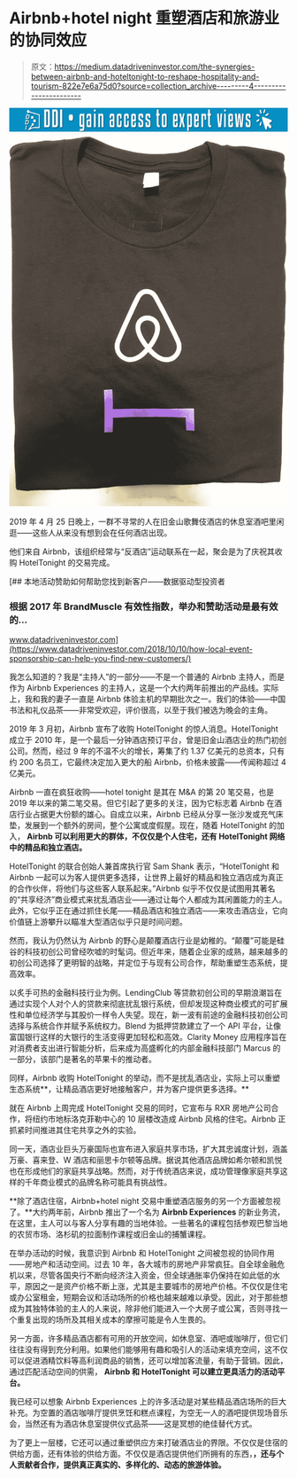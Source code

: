# Airbnb+hotel night 重塑酒店和旅游业的协同效应

> 原文：<https://medium.datadriveninvestor.com/the-synergies-between-airbnb-and-hoteltonight-to-reshape-hospitality-and-tourism-822e7e6a75d0?source=collection_archive---------4----------------------->

[![](img/9a7999a6e2ceb4b468333a7ce9c66d3f.png)](http://www.track.datadriveninvestor.com/1B9E)![](img/40e53da2adc900a8d1c0015022c9d071.png)

2019 年 4 月 25 日晚上，一群不寻常的人在旧金山歌舞伎酒店的休息室酒吧里闲逛——这些人从来没有想到会在任何酒店出现。

他们来自 Airbnb，该组织经常与“反酒店”运动联系在一起，聚会是为了庆祝其收购 HotelTonight 的交易完成。

[](https://www.datadriveninvestor.com/2018/10/10/how-local-event-sponsorship-can-help-you-find-new-customers/) [## 本地活动赞助如何帮助您找到新客户——数据驱动型投资者

### 根据 2017 年 BrandMuscle 有效性指数，举办和赞助活动是最有效的…

www.datadriveninvestor.com](https://www.datadriveninvestor.com/2018/10/10/how-local-event-sponsorship-can-help-you-find-new-customers/) 

我怎么知道的？我是“主持人”的一部分——不是一个普通的 Airbnb 主持人，而是作为 Airbnb Experiences 的主持人，这是一个大约两年前推出的产品线。实际上，我和我的妻子一直是 Airbnb 体验主机的早期批次之一。我们的体验——中国书法和礼仪品茶——非常受欢迎，评价很高，以至于我们被选为晚会的主角。

2019 年 3 月初，Airbnb 宣布了收购 HotelTonight 的惊人消息。HotelTonight 成立于 2010 年，是一个最后一分钟酒店预订平台，曾是旧金山酒店业的热门初创公司。然而，经过 9 年的不温不火的增长，筹集了约 1.37 亿美元的总资本，只有约 200 名员工，它最终决定加入更大的船 Airbnb，价格未披露——传闻称超过 4 亿美元。

Airbnb 一直在疯狂收购——hotel tonight 是其在 M&A 的第 20 笔交易，也是 2019 年以来的第二笔交易。但它引起了更多的关注，因为它标志着 Airbnb 在酒店行业占据更大份额的雄心。自成立以来，Airbnb 已经从分享一张沙发或充气床垫，发展到一个额外的房间，整个公寓或度假屋。现在，随着 HotelTonight 的加入， **Airbnb 可以利用更大的群体，不仅仅是个人住宅，还有 HotelTonight 网络中的精品和独立酒店。**

HotelTonight 的联合创始人兼首席执行官 Sam Shank 表示，“HotelTonight 和 Airbnb 一起可以为客人提供更多选择，让世界上最好的精品和独立酒店成为真正的合作伙伴，将他们与这些客人联系起来。”Airbnb 似乎不仅仅是试图用其著名的“共享经济”商业模式来扰乱酒店业——通过让每个人都成为其闲置能力的主人。此外，它似乎正在通过抓住长尾——精品酒店和独立酒店——来攻击酒店业，它向价值链上游攀升以瞄准大型酒店似乎只是时间问题。

然而，我认为仍然认为 Airbnb 的野心是颠覆酒店行业是幼稚的。“颠覆”可能是硅谷的科技初创公司曾经吹嘘的时髦词。但近年来，随着企业家的成熟，越来越多的初创公司选择了更明智的战略，并定位于与现有公司合作，帮助重塑生态系统，提高效率。

以炙手可热的金融科技行业为例。LendingClub 等贷款初创公司的早期浪潮旨在通过实现个人对个人的贷款来彻底扰乱银行系统，但却发现这种商业模式的可扩展性和单位经济学与其股价一样令人失望。现在，新一波有前途的金融科技初创公司选择与系统合作并赋予系统权力。Blend 为抵押贷款建立了一个 API 平台，让像富国银行这样的大银行的生活变得更加轻松和高效。Clarity Money 应用程序旨在对消费者支出进行智能分析，后来成为高盛孵化的内部金融科技部门 Marcus 的一部分，该部门是著名的苹果卡的推动者。

同样，Airbnb 收购 HotelTonight 的举动，而不是扰乱酒店业，实际上可以重塑生态系统**，让精品酒店更好地接触客户，并为客户提供更多选择。**

就在 Airbnb 上周完成 HotelTonight 交易的同时，它宣布与 RXR 房地产公司合作，将纽约市地标洛克菲勒中心的 10 层楼改造成 Airbnb 风格的住宅。Airbnb 正抓紧时间推进其住宅共享之外的实验。

同一天，酒店业巨头万豪国际也宣布进入家庭共享市场，扩大其忠诚度计划，涵盖万豪、喜来登、W 酒店和丽思卡尔顿等品牌。据说其他酒店品牌如希尔顿和凯悦也在形成他们的家庭共享战略。然而，对于传统酒店来说，成功管理像家庭共享这样的千年商业模式的品牌名称可能具有挑战性。

**除了酒店住宿，Airbnb+hotel night 交易中重塑酒店服务的另一个方面被忽视了。**大约两年前，Airbnb 推出了一个名为 **Airbnb Experiences** 的新业务流，在这里，主人可以与客人分享有趣的当地体验。一些著名的课程包括参观巴黎当地的农贸市场、洛杉矶的拉面制作课程或旧金山的捕蟹课程。

在举办活动的时候，我意识到 Airbnb 和 HotelTonight 之间被忽视的协同作用——房地产和活动空间。过去 10 年，各大城市的房地产非常疯狂。自全球金融危机以来，尽管各国央行不断向经济注入资金，但全球通胀率仍保持在如此低的水平，原因之一是资产价格不断上涨，尤其是主要城市的房地产价格。不仅仅是住宅或办公室租金，短期会议和活动场所的价格也越来越难以承受。因此，对于那些想成为其独特体验的主人的人来说，除非他们能进入一个大房子或公寓，否则寻找一个重复出现的场所及其相关成本的摩擦可能是令人生畏的。

另一方面，许多精品酒店都有可用的开放空间，如休息室、酒吧或咖啡厅，但它们往往没有得到充分利用。如果他们能够用有趣和吸引人的活动来填充空间，这不仅可以促进酒精饮料等高利润商品的销售，还可以增加客流量，有助于营销。因此，通过匹配活动空间的供需， **Airbnb 和 HotelTonight 可以建立更具活力的活动平台。**

我已经可以想象 Airbnb Experiences 上的许多活动是对某些精品酒店场所的巨大补充。为空置的酒店咖啡厅提供烹饪和糕点课程，为空无一人的酒吧提供现场音乐会，当然还有为酒店休息室提供仪式品茶——这是冥想的绝佳替代方式。

为了更上一层楼，它还可以通过重塑供应方来打破酒店业的界限。不仅仅是住宿的供给方面，还有体验的供给方面。不仅仅是酒店提供他们所拥有的东西，**，还与个人贡献者合作，提供真正真实的、多样化的、动态的旅游体验。**